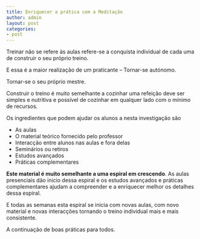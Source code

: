 ```yaml
---
title: Enriquecer a prática com a Meditação
author: admin
layout: post
categories:
- post
---
```

Treinar não se refere às aulas refere-se a conquista individual de cada uma de construir o seu próprio treino.

E essa é a maior realização de um praticante &#8211; Tornar-se autónomo.

Tornar-se o seu próprio mestre.

Construir o treino é muito semelhante a cozinhar uma refeição deve ser simples e nutritiva e possível de cozinhar em qualquer lado com o mínimo de recursos.

Os ingredientes que podem ajudar os alunos a nesta investigação são

*   As aulas
*   O material teórico fornecido pelo professor
*   Interacção entre alunos nas aulas e fora delas
*   Seminários ou retiros
*   Estudos avançados
*   Práticas complementares

**Este material é muito semelhante a uma espiral em crescendo**. As aulas presenciais dão inicio dessa espiral e os estudos avançados e práticas complementares ajudam a compreender e a enriquecer melhor os detalhes dessa espiral.

E todas as semanas esta espiral se inicia com novas aulas, com novo material e novas interacções tornando o treino individual mais e mais consistente.

A continuação de boas práticas para todos.

